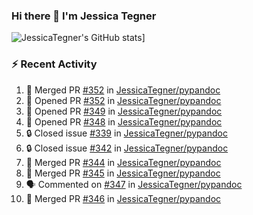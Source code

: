 ### Hi there 👋 I'm Jessica Tegner

![JessicaTegner's GitHub stats](https://github-readme-stats.vercel.app/api?username=jessicategner)]


### :zap: Recent Activity

<!--START_SECTION:activity-->
1. 🎉 Merged PR [#352](https://github.com/JessicaTegner/pypandoc/pull/352) in [JessicaTegner/pypandoc](https://github.com/JessicaTegner/pypandoc)
2. 💪 Opened PR [#352](https://github.com/JessicaTegner/pypandoc/pull/352) in [JessicaTegner/pypandoc](https://github.com/JessicaTegner/pypandoc)
3. 💪 Opened PR [#349](https://github.com/JessicaTegner/pypandoc/pull/349) in [JessicaTegner/pypandoc](https://github.com/JessicaTegner/pypandoc)
4. 💪 Opened PR [#348](https://github.com/JessicaTegner/pypandoc/pull/348) in [JessicaTegner/pypandoc](https://github.com/JessicaTegner/pypandoc)
5. 🔒 Closed issue [#339](https://github.com/JessicaTegner/pypandoc/issues/339) in [JessicaTegner/pypandoc](https://github.com/JessicaTegner/pypandoc)
6. 🔒 Closed issue [#342](https://github.com/JessicaTegner/pypandoc/issues/342) in [JessicaTegner/pypandoc](https://github.com/JessicaTegner/pypandoc)
7. 🎉 Merged PR [#344](https://github.com/JessicaTegner/pypandoc/pull/344) in [JessicaTegner/pypandoc](https://github.com/JessicaTegner/pypandoc)
8. 🎉 Merged PR [#345](https://github.com/JessicaTegner/pypandoc/pull/345) in [JessicaTegner/pypandoc](https://github.com/JessicaTegner/pypandoc)
9. 🗣 Commented on [#347](https://github.com/JessicaTegner/pypandoc/pull/347#issuecomment-1763261000) in [JessicaTegner/pypandoc](https://github.com/JessicaTegner/pypandoc)
10. 🎉 Merged PR [#346](https://github.com/JessicaTegner/pypandoc/pull/346) in [JessicaTegner/pypandoc](https://github.com/JessicaTegner/pypandoc)
<!--END_SECTION:activity-->
